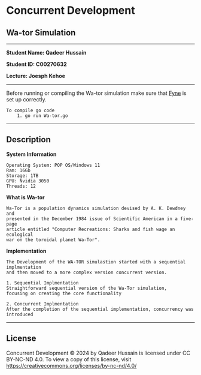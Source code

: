 # Concurrent Development
## Wa-tor Simulation
****
**Student Name: Qadeer Hussain**

**Student ID: C00270632** 

**Lecture: Joesph Kehoe**
** **
Before running or compiling the Wa-tor simulation make sure that 
[Fyne](https://docs.fyne.io/started/) is set up correctly.

    To compile go code
        1. go run Wa-tor.go

****
## Description

**System Information**

    Operating System: POP OS/Windows 11
    Ram: 16Gb
    Storage: 1TB
    GPU: Nvidia 3050
    Threads: 12

**What is Wa-tor**

    Wa-Tor is a population dynamics simulation devised by A. K. Dewdney and 
    presented in the December 1984 issue of Scientific American in a five-page 
    article entitled "Computer Recreations: Sharks and fish wage an ecological 
    war on the toroidal planet Wa-Tor".

**Implementation**

    The Development of the WA-TOR simulastion started with a sequential implmentation
    and then moved to a more complex version concurrent version.

    1. Sequential Implmentation
    Straightforward sequential version of the Wa-Tor simulation, 
    focusing on creating the core functionality

    2. Concurrent Implmentation
    After the completion of the sequential implementation, concurrency was introduced

****

## License 

Concurrent Development © 2024 by Qadeer Hussain is licensed 
under CC BY-NC-ND 4.0. To view a copy of this license, 
visit https://creativecommons.org/licenses/by-nc-nd/4.0/
    
